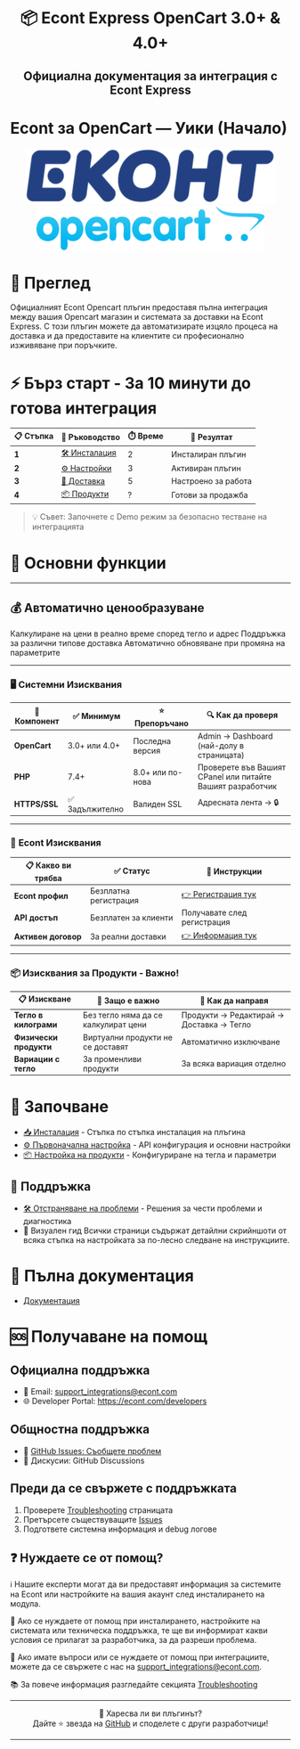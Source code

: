 # <div align="center">📦 Econt Express OpenCart 3.0+ & 4.0+</div>

## <div align="center">Официална документация за интеграция с Econt Express</div>


# Econt за OpenCart — Уики (Начало)

<div align="center">
  <img src="/wiki/images/econt-logo.png" alt="Econt Logo" height="100">
  <img src="/wiki/images/opencart-logo.png" alt="OpenCart Logo" height="80">
</div>

# 📖 Преглед
Официалният Econt Opencart плъгин предоставя пълна интеграция между вашия Opencart магазин и системата за доставки на Econt Express.
С този плъгин можете да автоматизирате изцяло процеса на доставка и да предоставите на клиентите си професионално изживяване при поръчките.

# ⚡ Бърз старт - За 10 минути до готова интеграция
| 📋 Стъпка | 📄 Ръководство                    | ⏱️ Време | 🎯 Резултат         |
|-----------|-----------------------------------|----------|---------------------|
| **1**     | [🛠️ Инсталация](https://github.com/econt/opencart-extension/wiki/Installation) | 2        | Инсталиран плъгин   |
| **2**     | [⚙️ Настройки](https://github.com/econt/opencart-extension/wiki/Settings)  | 3        | Активиран плъгин    |
| **3**     | [🚚 Доставка](https://github.com/econt/opencart-extension/wiki/Delivery)   | 5        | Настроено за работа |
| **4**     | [📦 Продукти](https://github.com/econt/opencart-extension/wiki/Products)   | ?        | Готови за продажба  |

> 💡 Съвет: Започнете с Demo режим за безопасно тестване на интеграцията

# 🎯 Основни функции

---

## 💰 Автоматично ценообразуване
Калкулиране на цени в реално време според тегло и адрес
Поддръжка за различни типове доставка
Автоматично обновяване при промяна на параметрите

---

### 🖥️ **Системни Изисквания**

| 🔧 Компонент    | ✅ Минимум      | ⭐ Препоръчано    | 🔍 Как да проверя                                          |
|-----------------|----------------|------------------|------------------------------------------------------------|
| **OpenCart**    | 3.0+ или 4.0+  | Последна версия  | Admin -> Dashboard (най-долу в страницата)                 |
| **PHP**         | 7.4+           | 8.0+ или по-нова | Проверете във Вашият CPanel или питайте Вашият разработчик |
| **HTTPS/SSL**   | ✅ Задължително | Валиден SSL      | Адресната лента → 🔒                                       |

---

### 🏢 **Econt Изисквания**

| 📋 Какво ви трябва | ✅ Статус | 📖 Инструкции |
|-------------------|----------|---------------|
| **Econt профил** | Безплатна регистрация | [👉 Регистрация тук](https://delivery.econt.com/) |
| **API достъп** | Безплатен за клиенти | Получавате след регистрация |
| **Активен договор** | За реални доставки | [👉 Информация тук](https://www.econt.com/solutions/online-stores) |

---

### 📦 **Изисквания за Продукти - Важно!**

| 📋 Изискване | 🎯 Защо е важно | 🔧 Как да направя |
|-------------|----------------|------------------|
| **Тегло в килограми** | Без тегло няма да се калкулират цени | Продукти → Редактирай → Доставка → Тегло |
| **Физически продукти** | Виртуални продукти не се доставят | Автоматично изключване |
| **Вариации с тегло** | За променливи продукти | За всяка вариация отделно |

# 🏁 Започване
- [📥 Инсталация](https://github.com/econt/opencart-extension/wiki/Installation) - Стъпка по стъпка инсталация на плъгина
- [⚙️ Първоначална настройка](https://github.com/econt/opencart-extension/wiki/Settings) - API конфигурация и основни настройки
- [📦 Настройка на продукти](https://github.com/econt/opencart-extension/wiki/Products) - Конфигуриране на тегла и параметри
## 🔧 Поддръжка
- [🛠️ Отстраняване на проблеми](https://github.com/econt/opencart-extension/wiki/Troubleshooting) - Решения за чести проблеми и диагностика
- 📸 Визуален гид
  Всички страници съдържат детайлни скрийншоти от всяка стъпка на настройката за по-лесно следване на инструкциите.

# 🏁 Пълна документация
- [Документация](https://github.com/econt/opencart-extension/wiki)

# 🆘 Получаване на помощ
## Официална поддръжка
- 📧 Email: [support_integrations@econt.com](mailto:support_integrations@econt.com)
- 🌐 Developer Portal: https://econt.com/developers
## Общностна поддръжка
- 🐛 [GitHub Issues: Съобщете проблем](https://github.com/econt/opencart-extension/issues/new)
- 💬 Дискусии: GitHub Discussions
## Преди да се свържете с поддръжката
1. Проверете [Troubleshooting](https://github.com/econt/opencart-extension/wiki/Troubleshooting) страницата
2. Претърсете съществуващите [Issues](https://github.com/econt/opencart-extension/issues)
3. Подгответе системна информация и debug логове

## ❓ Нуждаете се от помощ?

ℹ️ Нашите експерти могат да ви предоставят информация за системите на Econt или настройките на вашия акаунт след инсталирането на модула.

🔧 Ако се нуждаете от помощ при инсталирането, настройките на системата или техническа поддръжка, те ще ви информират какви условия се прилагат за разработчика, за да разреши проблема.

📧 Ако имате въпроси или се нуждаете от помощ при интеграциите, мoжете да се свържете с нас на [support_integrations@econt.com](mailto:support_integrations@econt.com).

📚 За повече информация разгледайте секцията [Troubleshooting](https://github.com/econt/opencart-extension/wiki/Troubleshooting.md)

---

<div align="center">
🌟 Харесва ли ви плъгинът?
<br/>
Дайте ⭐ звезда на <a href="https://github.com/econt/opencart-extension">GitHub</a> и споделете с други разработчици!
</div>

---
